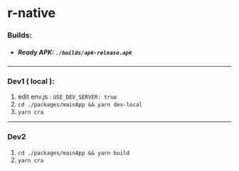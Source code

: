 # r-native

### Builds: 
* ##### Ready APK: `./builds/apk-release.apk`

---

### Dev1 ( local ):
 
1. edit env.js :  `USE_DEV_SERVER: true`
1. `cd ./packages/mainApp && yarn dev-local`  
2. `yarn cra`

---

### Dev2

1. `cd ./packages/mainApp && yarn build`
2. `yarn cra`
